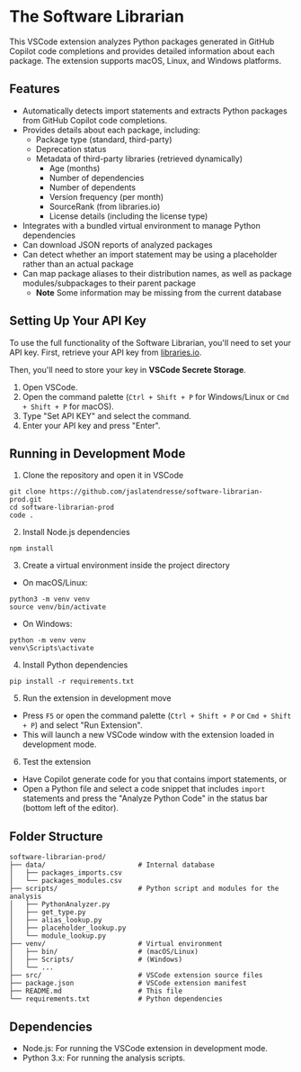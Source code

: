 # The Software Librarian

This VSCode extension analyzes Python packages generated in GitHub Copilot code completions and provides detailed information about each package. The extension supports macOS, Linux, and Windows platforms. 

## Features

* Automatically detects import statements and extracts Python packages from GitHub Copilot code completions. 
* Provides details about each package, including: 
    * Package type (standard, third-party)
    * Deprecation status
    * Metadata of third-party libraries (retrieved dynamically)
        * Age (months)
        * Number of dependencies
        * Number of dependents
        * Version frequency (per month)
        * SourceRank (from libraries.io)
        * License details (including the license type)
* Integrates with a bundled virtual environment to manage Python dependencies
* Can download JSON reports of analyzed packages
* Can detect whether an import statement may be using a placeholder rather than an actual package
* Can map package aliases to their distribution names, as well as package modules/subpackages to their parent package
    * **Note** Some information may be missing from the current database

## Setting Up Your API Key

To use the full functionality of the Software Librarian, you'll need to set your API key. First, retrieve your API key from [libraries.io](https://libraries.io/api).

Then, you'll need to store your key in **VSCode Secrete Storage**.

1. Open VSCode. 
2. Open the command palette (`Ctrl + Shift + P` for Windows/Linux or `Cmd + Shift + P` for macOS).
3. Type "Set API KEY" and select the command. 
4. Enter your API key and press "Enter".


## Running in Development Mode

1. Clone the repository and open it in VSCode
```
git clone https://github.com/jaslatendresse/software-librarian-prod.git
cd software-librarian-prod
code .
```

2. Install Node.js dependencies
```
npm install
```

3. Create a virtual environment inside the project directory
* On macOS/Linux:
```
python3 -m venv venv
source venv/bin/activate
```
* On Windows:
```
python -m venv venv
venv\Scripts\activate
```

4. Install Python dependencies
```
pip install -r requirements.txt
```

5. Run the extension in development move 
* Press `F5` or open the command palette (`Ctrl + Shift + P` or `Cmd + Shift + P`) and select "Run Extension".
* This will launch a new VSCode window with the extension loaded in development mode.

6. Test the extension
* Have Copilot generate code for you that contains import statements, or
* Open a Python file and select a code snippet that includes `import` statements and press the "Analyze Python Code" in the status bar (bottom left of the editor).


## Folder Structure

```
software-librarian-prod/
├── data/                       # Internal database
│   ├── packages_imports.csv
│   └── packages_modules.csv
├── scripts/                    # Python script and modules for the analysis
│   ├── PythonAnalyzer.py
│   ├── get_type.py
│   ├── alias_lookup.py
│   ├── placeholder_lookup.py
│   └── module_lookup.py
├── venv/                       # Virtual environment
│   ├── bin/                    # (macOS/Linux)
│   ├── Scripts/                # (Windows)
│   └── ...
├── src/                        # VSCode extension source files
├── package.json                # VSCode extension manifest
├── README.md                   # This file
└── requirements.txt            # Python dependencies
```

## Dependencies
* Node.js: For running the VSCode extension in development mode.
* Python 3.x: For running the analysis scripts.



    